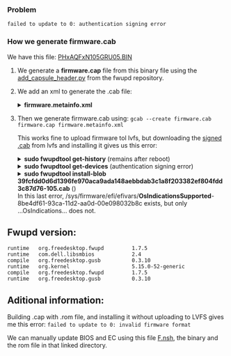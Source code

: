 ### Problem

`failed to update to 0: authentication signing error`

### How we generate firmware.cab

We have this file: [PHxAQFxN105GRU05.BIN](https://github.com/Slimbook-Team/fwupd/blob/fwupd_files/firmware/EXECUTIVE/EXECUTIVE-12/PH4ARX1_PH6AQF1/FlashUtil/ROM/PHxAQFxN105GRU05.BIN)

1. We generate a <b>firmware.cap</b> file from this binary file using the [add_capsule_header.py](https://github.com/fwupd/fwupd/blob/main/contrib/firmware_packager/add_capsule_header.py) from the fwupd repository.


2. We add an xml to generate the .cab file:
      <details close>
      <summary><b>firmware.metainfo.xml</b></summary>

      ```xml
      <?xml version='1.0' encoding='utf-8'?>
      <component type="firmware">
        <id>es.slimbook.executive.intel.12.firmware</id>
        <name>Intel Executive 12 Series</name>
        <summary>BIOS update slimbook</summary>
        <description>
          <p>Improvements made to bios features</p>
        </description>
        <provides>
          <firmware type="flashed">d1f93b23-9f97-5b9d-8547-2cdd203e17a5</firmware>
        </provides>
        <url type="homepage">https://slimbook.es</url>
        <metadata_license>CC0-1.0</metadata_license>
        <project_license>LicenseRef-proprietary</project_license>
        <categories>
          <category>X-System</category>
        </categories>
        <custom>
          <value key="LVFS::VersionFormat">plain</value>
          <value key="LVFS::UpdateProtocol">org.uefi.capsule</value>
        </custom>
        <releases>
          <release version="105" date="2022-09-24" urgency="high">
            <checksum filename="firmware.cap" target="content"/>
            <description>
              <p>This stable release fixes the following issues:</p>
              <ul>
                <li>Improvements made to older bios versions</li>
              </ul>
            </description>
          </release>
        </releases>
      </component>

      ```
      </details>

3. Then we generate firmware.cab using:
`gcab --create firmware.cab firmware.cap firmware.metainfo.xml`

    This works fine to upload firmware tol lvfs, but downloading the [signed .cab](https://fwupd.org/lvfs/firmware/13906) from lvfs and installing it gives us this error:
      <details close>
      <summary><b>sudo fwupdtool get-history</b> (remains after reboot)</summary>

      ```shell
      slimbook@slimbook-Executive14i12:~$ sudo fwupdtool get-history 
      [sudo] password for slimbook: 
      Loading…                [-                                      ]
      14:19:10:0093 FuEngine             failed to get releases for UEFI Device Firmware: No releases found: no HWIDs matched c58fd9e0-fdcb-5143-8b8d-067f49616186|0f5747db-b74f-5dd0-aa68-0ed55b96b2c4
      14:19:10:0094 FuEngine             failed to get releases for Intel Management Engine: No releases found: no HWIDs matched c58fd9e0-fdcb-5143-8b8d-067f49616186|0f5747db-b74f-5dd0-aa68-0ed55b96b2c4
      14:19:12:0989 FuEngine             failed to update history database: Error opening file /sys/firmware/efi/efivars/CapsuleLast-39b68c46-f7fb-441b-b6ec-16b0f69821f3: No existe el archivo o el directorio
      Loading…                [***************************************]
      Executive14i12
      │
      └─System Firmware:
        │   Device ID:          a45df35ac0e948ee180fe216a5f703f32dda163f
        │   Previous version:   100
        │   Update State:       Needs reboot
        │   Last modified:      2022-10-24 14:12
        │   GUID:               d1f93b23-9f97-5b9d-8547-2cdd203e17a5
        │   Device Flags:       • Internal device
        │                       • Updatable
        │                       • System requires external power source
        │                       • Needs a reboot after installation
        │                       • Cryptographic hash verification is available
        │                       • Device is usable for the duration of the update
        │ 
        └─  New version:      105
              License:          Unknown
              Description:      
              The vendor did not supply any release notes.
      ```
      </details>

      

      <details close>
      <summary><b>sudo fwupdtool get-devices</b> (authentication signing error)</summary>

      ```shell
      slimbook@slimbook-Executive14i12:~$ sudo fwupdtool get-devices 
      ...

      ├─System Firmware:
      │ │   Device ID:          a45df35ac0e948ee180fe216a5f703f32dda163f
      │ │   Summary:            UEFI ESRT device
      │ │   Current version:    100
      │ │   Minimum Version:    100
      │ │   Vendor:             SLIMBOOK (DMI:American Megatrends International, LLC.)
      │ │   Update State:       Failed
      │ │   Update Error:       failed to update to 0: authentication signing error
      │ │   GUID:               d1f93b23-9f97-5b9d-8547-2cdd203e17a5
      │ │                       230c8b18-8d9b-53ec-838b-6cfc0383493a ← main-system-firmware
      │ │                       3b76b318-be82-5bc6-9044-ad376f4ff046 ← UEFI\RES_{D1F93B23-9F97-5B9D-8547-2CDD203E17A5}
      │ │   Device Flags:       • Internal device
      │ │                       • Updatable
      │ │                       • System requires external power source
      │ │                       • Needs a reboot after installation
      │ │                       • Cryptographic hash verification is available
      │ │                       • Device is usable for the duration of the update


      ```
      </details>
      
      
      
      <details close>
      <summary><b>sudo fwupdtool install-blob 39fcfdd0d6d1396fe970aca9ada148aebbdab3c1a8f203382ef804fdd3c87d76-105.cab</b> ()</summary>

      ```shell
      slimbook@slimbook-Executive14i12:~/Escritorio$ sudo fwupdtool install-blob 39fcfdd0d6d1396fe970aca9ada148aebbdab3c1a8f203382ef804fdd3c87d76-105.cab
      Loading…                [-                                      ]
      14:43:44:0654 FuEngine             failed to get releases for UEFI Device Firmware: No releases found: no HWIDs matched c58fd9e0-fdcb-5143-8b8d-067f49616186|0f5747db-b74f-5dd0-aa68-0ed55b96b2c4
      14:43:44:0655 FuEngine             failed to get releases for Intel Management Engine: No releases found: no HWIDs matched c58fd9e0-fdcb-5143-8b8d-067f49616186|0f5747db-b74f-5dd0-aa68-0ed55b96b2c4
      14:43:47:0520 FuEngine             failed to update history database: Error al abrir el archivo /sys/firmware/efi/efivars/CapsuleLast-39b68c46-f7fb-441b-b6ec-16b0f69821f3: No existe el archivo o el directorio
      Loading…                [***************************************]
      Choose a device:
      0.	Cancel
      1.	4bde70ba4e39b28f9eab1628f9dd6e6244c03027 (12th Gen Intel Core™ i7-12700H)
      2.	3743975ad7f64f8d6575a9ae49fb3a8856fe186f (CT250P2SSD8)
      3.	5792b48846ce271fab11c4a545f7a3df0d36e00a (Display controller)
      4.	ce4c74a5188d5b9cdb1e72ed32dad2d313c1c999 (GA107M [GeForce RTX 3050 Ti Mobile])
      5.	f95c9218acd12697af946874bfe4239587209232 (Intel Management Engine)
      6.	a45df35ac0e948ee180fe216a5f703f32dda163f (System Firmware)
      7.	c6a80ac3a22083423992a3cb15018989f37834d6 (TPM)
      8.	349bb341230b1a86e5effe7dfe4337e1590227bd (UEFI Device Firmware)
      9.	2292ae5236790b47884e37cf162dcf23bfcd1c60 (UEFI Device Firmware)
      10.	d96de5c124b60ed6241ebcb6bb2c839cb5580786 (UEFI Device Firmware)
      11.	362301da643102b9f38477387e2193e57abaa590 (UEFI dbx)
      12.	3746495ae28b17bef982ccce498b9a456bea6ff3 (USB4 host controller)
      6 
      Descomprimiendo…         [ -                                     ]failed to read EFI variable: Error opening file /sys/firmware/efi/efivars/OsIndications-8be4df61-93ca-11d2-aa0d-00e098032b8c: The file or directory does not exist

      ```
      </details>
      In this last error, /sys/firmware/efi/efivars/<b>OsIndicationsSupported</b>-8be4df61-93ca-11d2-aa0d-00e098032b8c exists, but only ...OsIndications...  does not.
      
Fwupd version:
------
```
runtime   org.freedesktop.fwupd         1.7.5
runtime   com.dell.libsmbios            2.4
compile   org.freedesktop.gusb          0.3.10
runtime   org.kernel                    5.15.0-52-generic
compile   org.freedesktop.fwupd         1.7.5
runtime   org.freedesktop.gusb          0.3.10
```

Aditional information:
----------------
Building .cap with .rom file, and installing it without uploading to LVFS gives me this error: `failed to update to 0: invalid firmware format`

We can manually update BIOS and EC using this file [F.nsh](https://github.com/Slimbook-Team/fwupd/blob/fwupd_files/firmware/EXECUTIVE/EXECUTIVE-12/PH4ARX1_PH6AQF1/FlashUtil/AfuEfi64Cap/F.nsh), the binary and the rom file in that linked directory.
